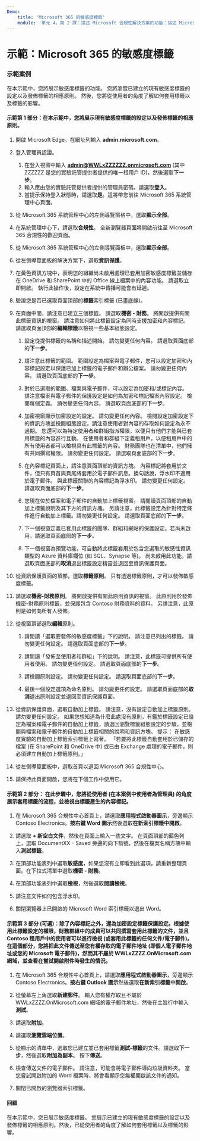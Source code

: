 ```yaml
---
Demo:
    title: 'Microsoft 365 的敏感度標籤'
    module: '單元 4，第 2 課：描述 Microsoft 合規性解決方案的功能：描述 Microsoft 365 的資訊保護和控管功能'
---
```



# 示範：Microsoft 365 的敏感度標籤

### 示範案例
在本示範中，您將展示敏感度標籤的功能。  您將瀏覽已建立的現有敏感度標籤的設定以及發佈標籤的相應原則。   然後，您將從使用者的角度了解如何套用標籤以及標籤的影響。


#### 示範第 1 部分：在本示範中，您將展示現有敏感度標籤的設定以及發佈標籤的相應原則。

1. 開啟 Microsoft Edge。在網址列輸入 **admin.microsoft.com**。

1. 登入管理員認證。
    1. 在登入視窗中輸入 **admin@WWLxZZZZZZ.onmicrosoft.com** (其中 ZZZZZZ 是您的實驗託管提供者提供的唯一租用戶 ID)，然後選取**下一步**。
    1. 輸入應由您的實驗託管提供者提供的管理員密碼。請選取**登入**。
    1. 當提示保持登入狀態時，請選取**是**。這將帶您前往 Microsoft 365 系統管理中心頁面。

1. 從 Microsoft 365 系統管理中心的左側導覽窗格中，選取**顯示全部**。

1. 在系統管理中心下，請選取**合規性**。  全新瀏覽器頁面將開啟前往至 Microsoft 365 合規性的歡迎頁面。  

1. 從 Microsoft 365 系統管理中心的左側導覽面板中，選取**顯示全部**。

1. 從左側導覽面板的解決方案下，選取**資訊保護**。

1. 在黃色資訊方塊中，表明您的組織尚未啟用處理已套用加密敏感度標籤並儲存在 OneDrive 和 SharePoint 中的 Office 線上檔案中的內容功能。  請選取立即開啟。  執行此操作後，設定在系統中傳播可能會有延遲。

1. 驗證您是否已選取頁面頂部的**標籤**索引標籤 (已畫底線)。

1. 在頁面中間，請注意已建立三個標籤。  請選取**機密 - 財務**。  將開啟提供有關此標籤資訊的視窗。  請注意如何將此標籤設定為同時支援加密和內容標記。  請選取頁面頂部的**編輯標籤**以檢視一些基本組態設定。

    1. 設定從提供標籤的名稱和描述開始。  請勿變更任何內容。  請選取頁面底部的**下一步**。

    1. 請注意此標籤的範圍。  範圍設定為檔案與電子郵件，您可以設定加密和內容標記設定以保護已加上標籤的電子郵件和辦公檔案。  請勿變更任何內容。  請選取頁面底部的**下一步**。

    1. 對於已選取的範圍、檔案與電子郵件，可以設定為加密和/或標記內容。  請注意檔案與電子郵件的保護設定是如何為加密和標記檔案內容設定。  檢閱每個定義。  請勿變更任何內容。  請選取頁面底部的**下一步**。

    1. 加密視窗顯示加密設定的設定。  請勿變更任何內容。  檢閱設定加密設定下的資訊方塊並檢閱組態設定。請注意使用者對內容的存取如何設定為永不過期。  您還可以為特定使用者和群組指派權限，以便只有他們才能與已套用標籤的內容進行互動。  在使用者和群組下定義租用戶，以便租用戶中的所有使用者都可以檢視具有此標籤的內容。  財務團隊也在清單中，他們擁有共同撰寫權限。  請勿變更任何設定。  請選取頁面底部的**下一步**。

    1. 在內容標記頁面上，請注意頁面頂部的資訊方塊。  內容標記將套用於文件，但只有頁首與頁尾將套用於電子郵件訊息。換句話說，浮水印不適用於電子郵件。  與此標籤關聯的內容標記為浮水印。  請勿變更任何設定。  請選取頁面底部的**下一步**。

    1. 您現在位於檔案和電子郵件的自動加上標籤視窗。  請閱讀頁面頂部的自動加上標籤說明及其下方的資訊方塊。  另請注意，此標籤設定為針對特定條件進行自動加上標籤。請勿變更任何設定。  請選取頁面底部的**下一步**。

    1. 下一個視窗定義已套用此標籤的團隊、群組和網站的保護設定。若尚未啟用，請選取頁面底部的**下一步**。 

    1. 下一個視窗為預覽功能，可自動將此標籤套用於包含您選取的敏感性資訊類型的 Azure 資料庫欄位 (如 SQL、Synapse 等)。  尚未啟用此功能。請選取頁面底部的**取消**退出標籤設定精靈並退回至資訊保護頁面。 

1. 從資訊保護頁面的頂部，選取**標籤原則**。  只有透過標籤原則，才可以發佈敏感度標籤。  

1. 請選取**機密-財務原則**。  將開啟提供有關此原則資訊的視窗。  此原則用於發佈機密-財務原則標籤，並保護包含 Contoso 財務資料的資料。  另請注意，此原則是如何向所有人發佈。  

1. 從視窗頂部選取**編輯**原則。

    1. 請閱讀「選取要發佈的敏感度標籤」下的說明。  請注意已列出的標籤。  請勿變更任何設定。  請選取頁面底部的**下一步**。

    1. 請閱讀「發佈至使用者和群組」下的說明。  請注意，此標籤可提供所有使用者使用。  請勿變更任何設定。  請選取頁面底部的**下一步**。

    1. 請檢閱原則設定。  請勿變更任何設定。  請選取頁面底部的**下一步**。

    1. 最後一個設定選項為命名原則。  請勿變更任何設定。  請選取頁面底部的**取消**退出原則設定並退回至資訊保護頁面。

1. 從資訊保護頁面，選取自動加上標籤。  請注意，沒有設定自動加上標籤原則。  請勿變更任何設定。  如果您想知道為什麼此處沒有原則，有鑑於標籤設定已設定為檔案和電子郵件的自動加上標籤，請退回瀏覽標籤組態設定的步驟，並檢閱與檔案和電子郵件的自動加上標籤相關的說明和資訊方塊。  提示：  在敏感度實驗的自動加上標籤索引標籤上寫著。  「若要將此標籤自動套用於已儲存的檔案 (在 SharePoint 和 OneDrive 中) 或已由 Exchange 處理的電子郵件，則必須建立自動加上標籤原則。」

1. 從左側導覽面板中，選取首頁以退回 Microsoft 365 合規性中心。

1. 請保持此頁面開啟，您將在下個工作中使用它。


#### 示範第 2 部分：  在此步驟中，您將從使用者 (在本案例中使用者為管理員) 的角度展示套用標籤的流程，並檢視由標籤產生的內容標記。

1. 在 Microsoft 365 合規性中心首頁上，請選取**應用程式啟動器圖示**，旁邊顯示 Contoso Electronics。**按右鍵 Word 圖示**然後選取**在新索引標籤中開啟**。  

1. 請選取 **+ 新空白文件**，然後在頁面上輸入一些文字。  在頁面頂部的藍色列上，選取 DocumentXX - Saved 旁邊的向下箭號，然後在檔案名稱方塊中輸入**測試標籤**。

1. 在頂部功能表列中選取**敏感度**，如果您沒有立即看到此選項，請重新整理頁面。在下拉式清單中選取**機密 - 財務**。 

1. 在頂部功能表列中選取**檢視**，然後選取**閱讀檢視**。

1. 請注意文件如何包含浮水印。  

1. 關閉瀏覽器上已開啟的 Microsoft Word 索引標籤以退出 Word。

#### 示範第 3 部分 (可選)：除了內容標記之外，還為加密設定標籤保護設定。根據使用此標籤設定的權限，財務群組中的成員可以共同撰寫套用此標籤的文件，並且 Contoso 租用戶中的使用者可以進行檢視 (或套用此標籤的任何文件/電子郵件)。  在這個部分，您將把此文件傳送至您有權存取的電子郵件地址 (即個人電子郵件地址或您的 Microsoft 電子郵件)，然而其不屬於 WWLxZZZZ.OnMicrosoft.com 網域，並查看在嘗試開啟附件時發生的情況。  

1. 在 Microsoft 365 合規性中心首頁上，請選取**應用程式啟動器圖示**，旁邊顯示 Contoso Electronics。**按右鍵 Outlook 圖示**然後選取**在新索引標籤中開啟**。

1. 從螢幕左上角選取**新建郵件**。  輸入您有權存取且不屬於 WWLxZZZZ.OnMicrosoft.com 網域的電子郵件地址，然後在主旨行中輸入**測試**。

1. 請選取**附加**。

1. 請選取**瀏覽雲端位置**。

1. 從顯示的清單中，選取您已建立並已套用標籤**測試-標籤**的文件。請選取**下一步**，然後選取**附加為副本**。  按下**傳送**。

1. 檢查傳送文件的電子郵件。  請注意，可能會將電子郵件導向垃圾資料夾。  當您嘗試開啟附加的 Word 檔案時，將會看顯示您無權開啟該文件的通知。

1. 關閉已開啟的瀏覽器索引標籤。


#### 回顧
在本示範中，您已展示敏感度標籤。  您展示已建立的現有敏感度標籤的設定以及發佈標籤的相應原則。然後，已從使用者的角度了解如何套用標籤以及標籤的影響。
